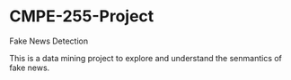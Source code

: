 # CMPE-255-Project

Fake News Detection

This is a data mining project to explore and understand the senmantics of fake news. 